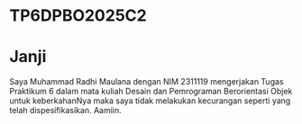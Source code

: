 # TP6DPBO2025C2
# Janji
Saya Muhammad Radhi Maulana dengan NIM 2311119 mengerjakan Tugas Praktikum 6 dalam mata kuliah Desain dan Pemrograman Berorientasi Objek untuk keberkahanNya maka saya tidak melakukan kecurangan seperti yang telah dispesifikasikan. Aamiin.

